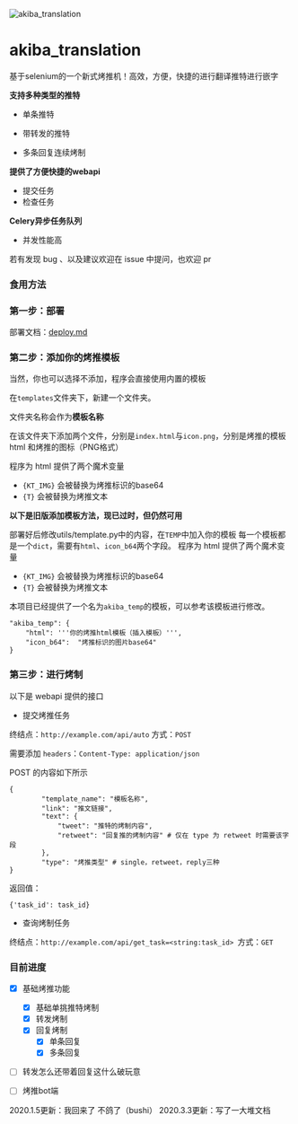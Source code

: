 ![akiba_translation](https://socialify.git.ci/Akegarasu/akiba_translation/image?description=1&forks=1&issues=1&language=1&logo=https%3A%2F%2Fs3.ax1x.com%2F2021%2F02%2F25%2FyvLBJe.png&owner=1&pulls=1&stargazers=1&theme=Light)
# akiba_translation

基于selenium的一个新式烤推机！高效，方便，快捷的进行翻译推特进行嵌字

**支持多种类型的推特**

- 单条推特

- 带转发的推特

- 多条回复连续烤制


**提供了方便快捷的webapi**

- 提交任务
- 检查任务

**Celery异步任务队列**

- 并发性能高

若有发现 bug 、以及建议欢迎在 issue 中提问，也欢迎 pr

### 食用方法

### 第一步：部署

部署文档：[deploy.md](https://github.com/Akegarasu/akiba_translation/blob/main/docs/deploy.md)

### 第二步：添加你的烤推模板

当然，你也可以选择不添加，程序会直接使用内置的模板

在`templates`文件夹下，新建一个文件夹。

文件夹名称会作为**模板名称**

在该文件夹下添加两个文件，分别是`index.html`与`icon.png`，分别是烤推的模板 html 和烤推的图标（PNG格式）

程序为 html 提供了两个魔术变量

- `{KT_IMG}` 会被替换为烤推标识的base64
- `{T}` 会被替换为烤推文本



**以下是旧版添加模板方法，现已过时，但仍然可用**

部署好后修改utils/template.py中的内容，在`TEMP`中加入你的模板
每一个模板都是一个`dict`，需要有`html`、`icon_b64`两个字段。
程序为 html 提供了两个魔术变量

- `{KT_IMG}` 会被替换为烤推标识的base64
- `{T}` 会被替换为烤推文本

本项目已经提供了一个名为`akiba_temp`的模板，可以参考该模板进行修改。
```python3
"akiba_temp": {
    "html": '''你的烤推html模板（插入模板）''',
    "icon_b64":  "烤推标识的图片base64"   
}
```

### 第三步：进行烤制

以下是 webapi 提供的接口

- 提交烤推任务

终结点：`http://example.com/api/auto`  方式：`POST` 

需要添加 `headers`：`Content-Type: application/json`

POST 的内容如下所示

```
{
        "template_name": "模板名称",
        "link": "推文链接",
        "text": {
            "tweet": "推特的烤制内容",
            "retweet": "回复推的烤制内容" # 仅在 type 为 retweet 时需要该字段
        },
        "type": "烤推类型" # single，retweet，reply三种
}
```

返回值：

```
{'task_id': task_id}
```



- 查询烤制任务

终结点：`http://example.com/api/get_task=<string:task_id> `方式：`GET` 

  

### 目前进度

- [x] 基础烤推功能
    - [x] 基础单挑推特烤制
    - [x] 转发烤制
    - [x] 回复烤制
        - [x] 单条回复
        - [x] 多条回复
- [ ] 转发怎么还带着回复这什么破玩意
- [ ] 烤推bot端


2020.1.5更新：我回来了 不鸽了（bushi）
2020.3.3更新：写了一大堆文档